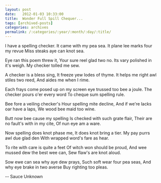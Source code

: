```yaml
---
layout: post
date:	2012-01-03 10:33:00
title:  Wonder Full Spill Chequer...
tags: [archived-posts]
categories: archives
permalink: /:categories/:year/:month/:day/:title/
---
```

I have a spelling checker.
It came with my pea sea.
It plane lee marks four my revue
Miss steaks aye can knot sea.

Eye ran this poem threw it,
Your sure reel glad two no.
Its vary polished in it's weigh.
My checker tolled me sew.

A checker is a bless sing,
It freeze yew lodes of thyme.
It helps me right awl stiles two reed,
And aides me when I rime.

Each frays come posed up on my screen
eye trussed too bee a joule.
The checker pours o'er every word
To cheque sum spelling rule.

Bee fore a veiling checker's Hour
spelling mite decline,
And if we're lacks oar have a laps,
We wood bee maid too wine.

Butt now bee cause my spelling
Is checked with such grate flair,
Their are no fault's with in my cite,
Of nun eye am a ware.

Now spelling does knot phase me,
It does knot bring a tier.
My pay purrs awl due glad den
With wrapped word's fare as hear.

To rite with care is quite a feet
Of witch won should be proud,
And wee mussed dew the best wee can,
Sew flaw's are knot aloud.

Sow ewe can sea why aye dew prays,
Such soft wear four pea seas,
And why eye brake in two averse
Buy righting too pleas.

-- Sauce Unknown
